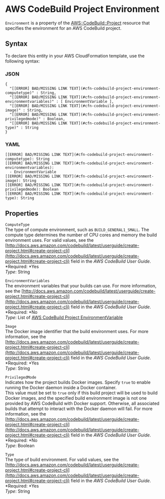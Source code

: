 # AWS CodeBuild Project Environment<a name="aws-properties-codebuild-project-environment"></a>

`Environment` is a property of the [AWS::CodeBuild::Project](aws-resource-codebuild-project.md) resource that specifies the environment for an AWS CodeBuild project\.

## Syntax<a name="aws-properties-codebuild-project-environment-syntax"></a>

To declare this entity in your AWS CloudFormation template, use the following syntax:

### JSON<a name="aws-properties-codebuild-project-environment-syntax.json"></a>

```
{
  "[[ERROR] BAD/MISSING LINK TEXT](#cfn-codebuild-project-environment-computetype)" : String,
  "[[ERROR] BAD/MISSING LINK TEXT](#cfn-codebuild-project-environment-environmentvariables)" : [ EnvironmentVariable ],
  "[[ERROR] BAD/MISSING LINK TEXT](#cfn-codebuild-project-environment-image)" : String,
  "[[ERROR] BAD/MISSING LINK TEXT](#cfn-codebuild-project-environment-privilegedmode)" : Boolean,
  "[[ERROR] BAD/MISSING LINK TEXT](#cfn-codebuild-project-environment-type)" : String
}
```

### YAML<a name="aws-properties-codebuild-project-environment-syntax.yaml"></a>

```
[[ERROR] BAD/MISSING LINK TEXT](#cfn-codebuild-project-environment-computetype): String
[[ERROR] BAD/MISSING LINK TEXT](#cfn-codebuild-project-environment-environmentvariables):
  - EnvironmentVariable
[[ERROR] BAD/MISSING LINK TEXT](#cfn-codebuild-project-environment-image): String
[[ERROR] BAD/MISSING LINK TEXT](#cfn-codebuild-project-environment-privilegedmode): Boolean
[[ERROR] BAD/MISSING LINK TEXT](#cfn-codebuild-project-environment-type): String
```

## Properties<a name="w3ab2c21c14d293b7"></a>

`ComputeType`  
The type of compute environment, such as `BUILD_GENERAL1_SMALL`\. The compute type determines the number of CPU cores and memory the build environment uses\. For valid values, see the [http://docs.aws.amazon.com/codebuild/latest/userguide/create-project.html#create-project-cli](http://docs.aws.amazon.com/codebuild/latest/userguide/create-project.html#create-project-cli) field in the *AWS CodeBuild User Guide*\.  
*Required: *Yes  
*Type*: String

`EnvironmentVariables`  
The environment variables that your builds can use\. For more information, see the [http://docs.aws.amazon.com/codebuild/latest/userguide/create-project.html#create-project-cli](http://docs.aws.amazon.com/codebuild/latest/userguide/create-project.html#create-project-cli) field in the *AWS CodeBuild User Guide*\.  
*Required: *No  
*Type*: List of [AWS CodeBuild Project EnvironmentVariable](aws-properties-codebuild-project-environmentvariable.md)

`Image`  
The Docker image identifier that the build environment uses\. For more information, see the [http://docs.aws.amazon.com/codebuild/latest/userguide/create-project.html#create-project-cli](http://docs.aws.amazon.com/codebuild/latest/userguide/create-project.html#create-project-cli) field in the *AWS CodeBuild User Guide*\.  
*Required: *Yes  
*Type*: String

`PrivilegedMode`  
Indicates how the project builds Docker images\. Specify `true` to enable running the Docker daemon inside a Docker container\.  
This value must be set to `true` only if this build project will be used to build Docker images, and the specified build environment image is not one provided by AWS CodeBuild with Docker support\. Otherwise, all associated builds that attempt to interact with the Docker daemon will fail\. For more information, see the [http://docs.aws.amazon.com/codebuild/latest/userguide/create-project.html#create-project-cli](http://docs.aws.amazon.com/codebuild/latest/userguide/create-project.html#create-project-cli) field in the *AWS CodeBuild User Guide*\.  
*Required: *No  
*Type*: Boolean

`Type`  
The type of build environment\. For valid values, see the [http://docs.aws.amazon.com/codebuild/latest/userguide/create-project.html#create-project-cli](http://docs.aws.amazon.com/codebuild/latest/userguide/create-project.html#create-project-cli) field in the *AWS CodeBuild User Guide*\.  
*Required: *Yes  
*Type*: String